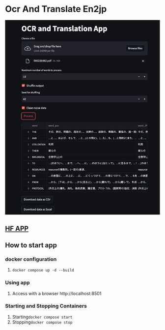 # Ocr And Translate En2jp
![app_sample](https://github.com/iamtatsuki05/ocr_and_translate_en2jp/blob/main/images/app_sample.png)

## [HF APP](https://huggingface.co/spaces/iamtatsuki05/ocr_and_translate_en2jp)

## How to start app
### docker configuration
1. `docker compose up -d --build`
### Using app
1. Access with a browser http://localhost:8501
### Starting and Stopping Containers
1. Starting`docker compose start`
2. Stopping`docker compose stop`

